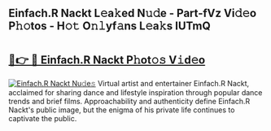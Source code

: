 ## Einfach.R Nackt L𝚎a𝚔ed N𝚞𝚍e - Part-fVz Vi𝚍𝚎o P𝚑𝚘tos - H𝚘𝚝 O𝚗𝚕yf𝚊ns L𝚎a𝚔s IUTmQ

# <h2><a href="http://kf8bal.oniu.top/?m=Einfach.R+Nackt">🔗👉 🔴 Einfach.R Nackt P𝚑ot𝚘𝚜 V𝚒d𝚎o</a></h2>

[![Einfach.R Nackt Nu𝚍e𝚜](https://i.imgur.com/0qMVB7G.gif)](http://kf8bal.oniu.top/?m=Einfach.R+Nackt)
Virtual artist and entertainer Einfach.R Nackt, acclaimed for sharing dance and lifestyle inspiration through popular dance trends and brief films. Approachability and authenticity define Einfach.R Nackt's public image, but the enigma of his private life continues to captivate the public.  
